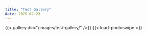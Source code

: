 ```yaml
---
title: "Test Gallery"
date: 2025-02-23
---
```


{{< gallery dir="/images/test-gallery/" />}} {{< load-photoswipe >}}

